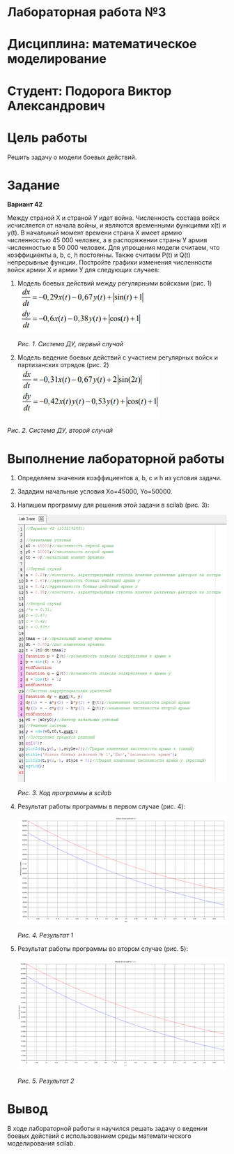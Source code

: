 # Лабораторная работа №3
# Дисциплина: математическое моделирование
# Студент: Подорога Виктор Александрович

# Цель работы

Решить задачу о модели боевых действий.

# Задание

**Вариант 42**

Между страной Х и страной У идет война. Численность состава войск исчисляется от начала войны, и являются временными функциями x(t) и y(t). В
начальный момент времени страна Х имеет армию численностью 45 000 человек, а в распоряжении страны У армия численностью в 50 000 человек. Для упрощения
модели считаем, что коэффициенты a, b, c, h постоянны. Также считаем P(t) и Q(t) непрерывные функции.
Постройте графики изменения численности войск армии Х и армии У для следующих случаев:
1. Модель боевых действий между регулярными войсками (рис. 1)
   ![Система ДУ, первый случай](image/0.1.png)

   *Рис. 1. Система ДУ, первый случай* 
2. Модель ведение боевых действий с участием регулярных войск и партизанских отрядов (рис. 2)
![Система ДУ, второй случай](image/0.2.png)
   
*Рис. 2. Система ДУ, второй случай* 
# Выполнение лабораторной работы

1. Определяем значения коэффициентов a, b, c и h из условия задачи.

2. Зададим начальные условия Xо=45000, Yo=50000.

7. Напишем программу для решения этой задачи в scilab (рис. 3):

   ![Код программы в scilab](image/0.3.png)

   *Рис. 3. Код программы в scilab*

8. Результат работы программы в первом случае (рис. 4):

   ![Результат 1](image/1.png)

   *Рис. 4. Результат 1*

9. Результат работы программы во втором случае (рис. 5):

   ![Результат 2](image/2.png)

   *Рис. 5. Результат 2*

# Вывод

В ходе лабораторной работы я научился решать задачу о ведении боевых действий с использованием среды математического моделирования scilab.